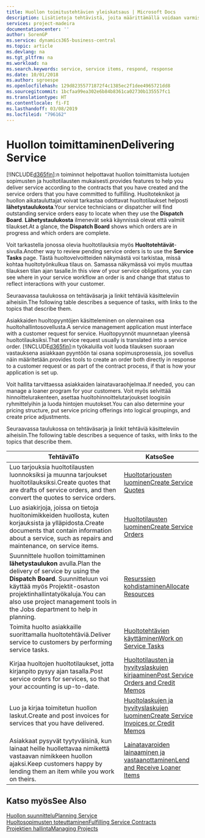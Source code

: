 ```yaml
---
title: Huollon toimitustehtävien yleiskatsaus | Microsoft Docs
description: Lisätietoja tehtävistä, joita määrittämällä voidaan varmistaa laadukkaan huollon toimitus ja asiakkaiden kanssa tehtyjen sopimusten noudattaminen.
services: project-madeira
documentationcenter: ''
author: SorenGP
ms.service: dynamics365-business-central
ms.topic: article
ms.devlang: na
ms.tgt_pltfrm: na
ms.workload: na
ms.search.keywords: service, service items, respond, response
ms.date: 10/01/2018
ms.author: sgroespe
ms.openlocfilehash: 129d82355771872f4c1385ec2f1dee4965721dd8
ms.sourcegitcommit: 1bcfaa99ea302e6b84b8361ca02730b135557fc1
ms.translationtype: HT
ms.contentlocale: fi-FI
ms.lasthandoff: 03/08/2019
ms.locfileid: "796162"
---
```

# <a name="delivering-service"></a><span data-ttu-id="a7673-103">Huollon toimittaminen</span><span class="sxs-lookup"><span data-stu-id="a7673-103">Delivering Service</span></span>
[!INCLUDE[d365fin](includes/d365fin_md.md)]<span data-ttu-id="a7673-104">:n toiminnot helpottavat huollon toimittamista luotujen sopimusten ja huoltotilausten mukaisesti.</span><span class="sxs-lookup"><span data-stu-id="a7673-104">provides features to help you deliver service according to the contracts that you have created and the service orders that you have committed to fulfilling.</span></span> <span data-ttu-id="a7673-105">Huoltoteknikot ja huollon aikatauluttajat voivat tarkastaa odottavat huoltotilaukset helposti **lähetystaulukosta**.</span><span class="sxs-lookup"><span data-stu-id="a7673-105">Your service technicians or dispatcher will find outstanding service orders easy to locate when they use the **Dispatch Board**.</span></span> <span data-ttu-id="a7673-106">**Lähetystaulukosta** ilmenevät sekä käynnissä olevat että valmiit tilaukset.</span><span class="sxs-lookup"><span data-stu-id="a7673-106">At a glance, the **Dispatch Board** shows which orders are in progress and which orders are complete.</span></span>  
  
<span data-ttu-id="a7673-107">Voit tarkastella jonossa olevia huoltotilauksia myös **Huoltotehtävät**-sivulla.</span><span class="sxs-lookup"><span data-stu-id="a7673-107">Another way to review pending service orders is to use the **Service Tasks** page.</span></span> <span data-ttu-id="a7673-108">Tästä huoltovelvoitteiden näkymästä voi tarkistaa, missä kohtaa huoltotyönkulkua tilaus on. Samassa näkymässä voi myös muuttaa tilauksen tilan ajan tasalle.</span><span class="sxs-lookup"><span data-stu-id="a7673-108">In this view of your service obligations, you can see where in your service workflow an order is and change that status to reflect interactions with your customer.</span></span>  
  
<span data-ttu-id="a7673-109">Seuraavassa taulukossa on tehtäväsarja ja linkit tehtäviä käsitteleviin aiheisiin.</span><span class="sxs-lookup"><span data-stu-id="a7673-109">The following table describes a sequence of tasks, with links to the topics that describe them.</span></span>   

<span data-ttu-id="a7673-110">Asiakkaiden huoltopyyntöjen käsitteleminen on olennainen osa huoltohallintosovellusta.</span><span class="sxs-lookup"><span data-stu-id="a7673-110">A service management application must interface with a customer request for service.</span></span> <span data-ttu-id="a7673-111">Huoltopyynnöt muunnetaan yleensä huoltotilauksiksi.</span><span class="sxs-lookup"><span data-stu-id="a7673-111">That service request usually is translated into a service order.</span></span> [!INCLUDE[d365fin](includes/d365fin_md.md)]<span data-ttu-id="a7673-112">:n työkaluilla voit luoda tilauksen suoraan vastauksena asiakkaan pyyntöön tai osana sopimusprosessia, jos sovellus näin määritetään.</span><span class="sxs-lookup"><span data-stu-id="a7673-112">provides tools to create an order both directly in response to a customer request or as part of the contract process, if that is how your application is set up.</span></span>  
  
<span data-ttu-id="a7673-113">Voit hallita tarvittaessa asiakkaiden lainatavaraohjelmaa.</span><span class="sxs-lookup"><span data-stu-id="a7673-113">If needed, you can manage a loaner program for your customers.</span></span> <span data-ttu-id="a7673-114">Voit myös selvittää hinnoittelurakenteen, asettaa huoltohinnoittelutarjoukset loogisiin ryhmittelyihin ja luoda hintojen muutokset.</span><span class="sxs-lookup"><span data-stu-id="a7673-114">You can also determine your pricing structure, put service pricing offerings into logical groupings, and create price adjustments.</span></span>  
  
<span data-ttu-id="a7673-115">Seuraavassa taulukossa on tehtäväsarja ja linkit tehtäviä käsitteleviin aiheisiin.</span><span class="sxs-lookup"><span data-stu-id="a7673-115">The following table describes a sequence of tasks, with links to the topics that describe them.</span></span>   
  
|<span data-ttu-id="a7673-116">**Tehtävä**</span><span class="sxs-lookup"><span data-stu-id="a7673-116">**To**</span></span>|<span data-ttu-id="a7673-117">**Katso**</span><span class="sxs-lookup"><span data-stu-id="a7673-117">**See**</span></span>|  
|------------|-------------|  
|<span data-ttu-id="a7673-118">Luo tarjouksia huoltotilausten luonnoksiksi ja muunna tarjoukset huoltotilauksiksi.</span><span class="sxs-lookup"><span data-stu-id="a7673-118">Create quotes that are drafts of service orders, and then convert the quotes to service orders.</span></span>|[<span data-ttu-id="a7673-119">Huoltotarjousten luominen</span><span class="sxs-lookup"><span data-stu-id="a7673-119">Create Service Quotes</span></span>](service-how-to-create-service-quotes.md)|
|<span data-ttu-id="a7673-120">Luo asiakirjoja, joissa on tietoja huoltonimikkeiden huollosta, kuten korjauksista ja ylläpidosta.</span><span class="sxs-lookup"><span data-stu-id="a7673-120">Create documents that contain information about a service, such as repairs and maintenance, on service items.</span></span>|[<span data-ttu-id="a7673-121">Huoltotilausten luominen</span><span class="sxs-lookup"><span data-stu-id="a7673-121">Create Service Orders</span></span>](service-how-to-create-service-orders.md)|
|<span data-ttu-id="a7673-122">Suunnittele huollon toimittaminen **lähetystaulukon** avulla.</span><span class="sxs-lookup"><span data-stu-id="a7673-122">Plan the delivery of service by using the **Dispatch Board**.</span></span> <span data-ttu-id="a7673-123">Suunnitteluun voi käyttää myös Projektit-osaston projektinhallintatyökaluja.</span><span class="sxs-lookup"><span data-stu-id="a7673-123">You can also use project management tools in the Jobs department to help in planning.</span></span>|[<span data-ttu-id="a7673-124">Resurssien kohdistaminen</span><span class="sxs-lookup"><span data-stu-id="a7673-124">Allocate Resources</span></span>](service-how-to-allocate-resources.md)|  
|<span data-ttu-id="a7673-125">Toimita huolto asiakkaille suorittamalla huoltotehtäviä.</span><span class="sxs-lookup"><span data-stu-id="a7673-125">Deliver service to customers by performing service tasks.</span></span>|[<span data-ttu-id="a7673-126">Huoltotehtävien käyttäminen</span><span class="sxs-lookup"><span data-stu-id="a7673-126">Work on Service Tasks</span></span>](service-how-to-work-on-service-tasks.md)|  
|<span data-ttu-id="a7673-127">Kirjaa huoltojen huoltotilaukset, jotta kirjanpito pysyy ajan tasalla.</span><span class="sxs-lookup"><span data-stu-id="a7673-127">Post service orders for services, so that your accounting is up-to-date.</span></span>|[<span data-ttu-id="a7673-128">Huoltotilausten ja hyvityslaskujen kirjaaminen</span><span class="sxs-lookup"><span data-stu-id="a7673-128">Post Service Orders and Credit Memos</span></span>](service-how-to-post-service-orders.md)|  
|<span data-ttu-id="a7673-129">Luo ja kirjaa toimitetun huollon laskut.</span><span class="sxs-lookup"><span data-stu-id="a7673-129">Create and post invoices for services that you have delivered.</span></span>|[<span data-ttu-id="a7673-130">Huoltolaskujen ja hyvityslaskujen luominen</span><span class="sxs-lookup"><span data-stu-id="a7673-130">Create Service Invoices or Credit Memos</span></span>](service-how-create-invoices.md)|  
|<span data-ttu-id="a7673-131">Asiakkaat pysyvät tyytyväisinä, kun lainaat heille huollettavaa nimikettä vastaavan nimikkeen huollon ajaksi.</span><span class="sxs-lookup"><span data-stu-id="a7673-131">Keep customers happy by lending them an item while you work on theirs.</span></span>| [<span data-ttu-id="a7673-132">Lainatavaroiden lainaaminen ja vastaanottaminen</span><span class="sxs-lookup"><span data-stu-id="a7673-132">Lend and Receive Loaner Items</span></span>](service-how-to-lend-receive-loaners.md)|
  
## <a name="see-also"></a><span data-ttu-id="a7673-133">Katso myös</span><span class="sxs-lookup"><span data-stu-id="a7673-133">See Also</span></span>  
[<span data-ttu-id="a7673-134">Huollon suunnittelu</span><span class="sxs-lookup"><span data-stu-id="a7673-134">Planning Service</span></span>](service-plan-service.md)  
[<span data-ttu-id="a7673-135">Huoltosopimusten toteuttaminen</span><span class="sxs-lookup"><span data-stu-id="a7673-135">Fulfilling Service Contracts</span></span>](service-fulfill-service-contracts.md)  
[<span data-ttu-id="a7673-136">Projektien hallinta</span><span class="sxs-lookup"><span data-stu-id="a7673-136">Managing Projects</span></span>](projects-manage-projects.md)  
